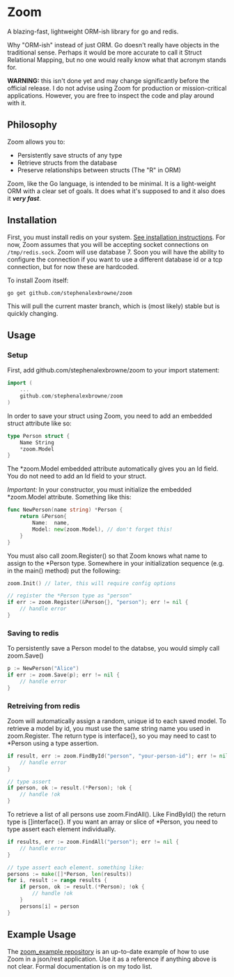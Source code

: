 Zoom
====

A blazing-fast, lightweight ORM-ish library for go and redis.

Why "ORM-ish" instead of just ORM. Go doesn't really have objects in the traditional sense.
Perhaps it would be more accurate to call it Struct Relational Mapping, but no one would really
know what that acronym stands for.

**WARNING:** this isn't done yet and may change significantly before the official release. I do not
advise using Zoom for production or mission-critical applications. However, you are free to inspect
the code and play around with it.


Philosophy
----------

Zoom allows you to:

- Persistently save structs of any type
- Retrieve structs from the database
- Preserve relationships between structs (The "R" in ORM)

Zoom, like the Go language, is intended to be minimal. It is a light-weight ORM with a clear set of goals.
It does what it's supposed to and it also does it ***very fast***.


Installation
------------

First, you must install redis on your system. [See installation instructions](http://redis.io/download).
For now, Zoom assumes that you will be accepting socket connections on `/tmp/redis.sock`. Zoom will use
database 7. Soon you will have the ability to configure the connection if you want to use a different database
id or a tcp connection, but for now these are hardcoded.

To install Zoom itself:

    go get github.com/stephenalexbrowne/zoom
    
This will pull the current master branch, which is (most likely) stable but is quickly changing.

Usage
-----

### Setup

First, add github.com/stephenalexbrowne/zoom to your import statement:

``` go
import (
    ...
    github.com/stephenalexbrowne/zoom
)
```

In order to save your struct using Zoom, you need to add an embedded struct attribute like so:

``` go
type Person struct {
    Name String
    *zoom.Model
}
```

The *zoom.Model embedded attribute automatically gives you an Id field. You do not need to add an Id field
to your struct.

*Important:* In your constructor, you must initialize the embedded *zoom.Model attribute. Something like this:

``` go
func NewPerson(name string) *Person {
    return &Person{
        Name:  name,
        Model: new(zoom.Model), // don't forget this!
    }
}
```

You must also call zoom.Register() so that Zoom knows what name to assign to the *Person type. Somewhere in
your initialization sequence (e.g. in the main() method) put the following:

``` go
zoom.Init() // later, this will require config options

// register the *Person type as "person"
if err := zoom.Register(&Person{}, "person"); err != nil {
    // handle error
}
```

### Saving to redis

To persistently save a Person model to the databse, you would simply call zoom.Save()

``` go
p := NewPerson("Alice")
if err := zoom.Save(p); err != nil {
    // handle error
}
```

### Retreiving from redis

Zoom will automatically assign a random, unique id to each saved model. To retrieve a model by id,
you must use the same string name you used in zoom.Register. The return type
is interface{}, so you may need to cast to *Person using a type assertion.

``` go
if result, err := zoom.FindById("person", "your-person-id"); err != nil {
    // handle error
}

// type assert
if person, ok := result.(*Person); !ok {
    // handle !ok
}
```
    
To retrieve a list of all persons use zoom.FindAll(). Like FindById() the return type is []interface{}.
If you want an array or slice of *Person, you need to type assert each element individually.

``` go
if results, err := zoom.FindAll("person"); err != nil {
    // handle error
}

// type assert each element. something like:
persons := make([]*Person, len(results))
for i, result := range results {
    if person, ok := result.(*Person); !ok {
        // handle !ok
    }
    persons[i] = person
}
```
    
Example Usage
-------------

The [zoom_example repository](https://github.com/stephenalexbrowne/zoom_example) is an up-to-date example
of how to use Zoom in a json/rest application. Use it as a reference if anything above is not clear. Formal
documentation is on my todo list.

